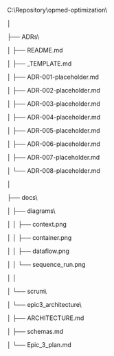 C:\\Repository\\opmed-optimization\\

│

├── ADRs\\

│   ├── README.md

│   ├── \_TEMPLATE.md

│   ├── ADR-001-placeholder.md

│   ├── ADR-002-placeholder.md

│   ├── ADR-003-placeholder.md

│   ├── ADR-004-placeholder.md

│   ├── ADR-005-placeholder.md

│   ├── ADR-006-placeholder.md

│   ├── ADR-007-placeholder.md

│   └── ADR-008-placeholder.md

│

├── docs\\

│   ├── diagrams\\

│   │   ├── context.png

│   │   ├── container.png

│   │   ├── dataflow.png

│   │   └── sequence\_run.png

│   │

│   └── scrum\\

│       └── epic3\_architecture\\

│           ├── ARCHITECTURE.md

│           ├── schemas.md

│           └── Epic\_3\_plan.md

